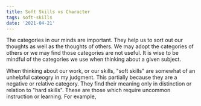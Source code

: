 ```yaml
---
title: Soft Skills vs Character
tags: soft-skills
date: '2021-04-21'
---
```


The categories in our minds are important. They help us to sort out our thoughts as well as the thoughts of others. We may adopt the categories of others or we may find those categories are not useful. It is wise to be mindful of the categories we use when thinking about a given subject.

When thinking about our work, or our skills, "soft skills" are somewhat of an unhelpful cateogry in my judgment. This partially because they are a negative or relative category. They find their meaning only in distinction or relation to "hard skills". These are those which require uncommon instruction or learning. For example, 